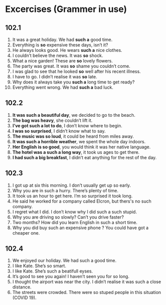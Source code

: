# Excercises (Grammer in use)

## 102.1

1. It was a great holiday. We had **such a** good time.
2. Everything is **so** expensive these days, isn’t it?
3. He always looks good. He wears **such a** nice clothes.
4. I couldn’t believe the news. It was **so** shock.
5. What a nice garden! These are **so** lovely flowers.
6. The party was great. It was **so** shame you couldn’t come.
7. I was glad to see that he looked **so** well after his recent illness.
8. I have to go. I didn’t realise it was **so** late.
9. Why does it always take you **such a** long time to get ready?
10. Everything went wrong. We had **such a** bad luck.

## 102.2

1. **It was such a beautiful day**, we decided to go to the beach.
2. **The bag was heavy**, she couldn’t lift it.
3. **I’ve got such a lot to do**, I don’t know where to begin.  
4. **I was so surprised**, I didn’t know what to say.
5. **The music was so loud**, it could be heard from miles away.
6. **It was such a horrible weather**, we spent the whole day indoors.
7. **Her English is so good**, you would think it was her native language.
8. **The hotel was a such a long way**, it took us ages to get there.
9. **I had such a big breakfast**, I didn’t eat anything for the rest of the day.

## 102.3

1. I got up at six this morning. I don’t usually get up so early.
2. Why you are in such a hurry. There’s plenty of time.
3. It took us an hour to get here. I’m so surprised it took long.
4. He said he worked for a company called Elcron, but thers's no such company.
5. I regret what I did. I don’t know why I did such a such stupid.
6. Why you are driving so slowly? Can’t you drive faster?
7. Two months? How did you learn English in such a short time.
8. Why you did buy such an expensive phone ? You could have got a cheaper one.

## 102.4

1. We enjoyed our holiday. We had such a good time.
2. I like Kate. She’s so smart.
3. I like Kate. She’s such a beatifull eyses.
4. It’s good to see you again! I haven’t seen you for so long.
5. I thought the airport was near the city. I didn’t realise it was such a close distance.
6. The streets were crowded. There were so stuped people in this situation (COVID 19).
